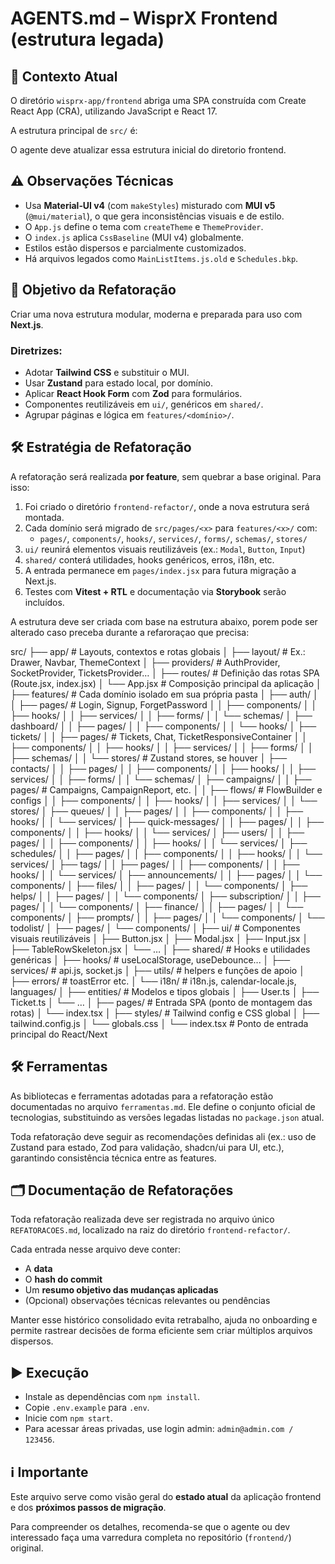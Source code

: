 # AGENTS.md – WisprX Frontend (estrutura legada)

## 🧭 Contexto Atual

O diretório `wisprx-app/frontend` abriga uma SPA construída com Create React App (CRA), utilizando JavaScript e React 17.

A estrutura principal de `src/` é:

O agente deve atualizar essa estrutura inicial do diretorio frontend.

## ⚠️ Observações Técnicas

- Usa **Material‑UI v4** (com `makeStyles`) misturado com **MUI v5** (`@mui/material`), o que gera inconsistências visuais e de estilo.
- O `App.js` define o tema com `createTheme` e `ThemeProvider`.
- O `index.js` aplica `CssBaseline` (MUI v4) globalmente.
- Estilos estão dispersos e parcialmente customizados.
- Há arquivos legados como `MainListItems.js.old` e `Schedules.bkp`.

## 🎯 Objetivo da Refatoração

Criar uma nova estrutura modular, moderna e preparada para uso com **Next.js**.

### Diretrizes:

- Adotar **Tailwind CSS** e substituir o MUI.
- Usar **Zustand** para estado local, por domínio.
- Aplicar **React Hook Form** com **Zod** para formulários.
- Componentes reutilizáveis em `ui/`, genéricos em `shared/`.
- Agrupar páginas e lógica em `features/<domínio>/`.

## 🛠️ Estratégia de Refatoração

A refatoração será realizada **por feature**, sem quebrar a base original. Para isso:

1. Foi criado o diretório `frontend-refactor/`, onde a nova estrutura será montada.
2. Cada domínio será migrado de `src/pages/<x>` para `features/<x>/` com:
   - `pages/`, `components/`, `hooks/`, `services/`, `forms/`, `schemas/`, `stores/`
3. `ui/` reunirá elementos visuais reutilizáveis (ex.: `Modal`, `Button`, `Input`)
4. `shared/` conterá utilidades, hooks genéricos, erros, i18n, etc.
5. A entrada permanece em `pages/index.jsx` para futura migração a Next.js.
6. Testes com **Vitest + RTL** e documentação via **Storybook** serão incluídos.


A estrutura deve ser criada com base na estrutura abaixo, porem pode ser alterado caso preceba durante a refaroraçao que precisa:

src/
├── app/                      # Layouts, contextos e rotas globais
│   ├── layout/               # Ex.: Drawer, Navbar, ThemeContext
│   ├── providers/            # AuthProvider, SocketProvider, TicketsProvider…
│   ├── routes/               # Definição das rotas SPA (Route.jsx, index.jsx)
│   └── App.jsx               # Composição principal da aplicação
│
├── features/                 # Cada domínio isolado em sua própria pasta
│   ├── auth/
│   │   ├── pages/            # Login, Signup, ForgetPassword
│   │   ├── components/
│   │   ├── hooks/
│   │   ├── services/
│   │   ├── forms/
│   │   └── schemas/
│   ├── dashboard/
│   │   ├── pages/
│   │   ├── components/
│   │   └── hooks/
│   ├── tickets/
│   │   ├── pages/            # Tickets, Chat, TicketResponsiveContainer
│   │   ├── components/
│   │   ├── hooks/
│   │   ├── services/
│   │   ├── forms/
│   │   ├── schemas/
│   │   └── stores/           # Zustand stores, se houver
│   ├── contacts/
│   │   ├── pages/
│   │   ├── components/
│   │   ├── hooks/
│   │   ├── services/
│   │   ├── forms/
│   │   └── schemas/
│   ├── campaigns/
│   │   ├── pages/            # Campaigns, CampaignReport, etc.
│   │   ├── flows/            # FlowBuilder e configs
│   │   ├── components/
│   │   ├── hooks/
│   │   ├── services/
│   │   └── stores/
│   ├── queues/
│   │   ├── pages/
│   │   ├── components/
│   │   ├── hooks/
│   │   └── services/
│   ├── quick-messages/
│   │   ├── pages/
│   │   ├── components/
│   │   ├── hooks/
│   │   └── services/
│   ├── users/
│   │   ├── pages/
│   │   ├── components/
│   │   ├── hooks/
│   │   └── services/
│   ├── schedules/
│   │   ├── pages/
│   │   ├── components/
│   │   ├── hooks/
│   │   └── services/
│   ├── tags/
│   │   ├── pages/
│   │   ├── components/
│   │   ├── hooks/
│   │   └── services/
│   ├── announcements/
│   │   ├── pages/
│   │   └── components/
│   ├── files/
│   │   ├── pages/
│   │   └── components/
│   ├── helps/
│   │   ├── pages/
│   │   └── components/
│   ├── subscription/
│   │   ├── pages/
│   │   └── components/
│   ├── finance/
│   │   ├── pages/
│   │   └── components/
│   ├── prompts/
│   │   ├── pages/
│   │   └── components/
│   └── todolist/
│       ├── pages/
│       └── components/
│
├── ui/                       # Componentes visuais reutilizáveis
│   ├── Button.jsx
│   ├── Modal.jsx
│   ├── Input.jsx
│   ├── TableRowSkeleton.jsx
│   └── …
│
├── shared/                   # Hooks e utilidades genéricas
│   ├── hooks/                # useLocalStorage, useDebounce...
│   ├── services/             # api.js, socket.js
│   ├── utils/                # helpers e funções de apoio
│   ├── errors/               # toastError etc.
│   └── i18n/                 # i18n.js, calendar-locale.js, languages/
│
├── entities/                 # Modelos e tipos globais
│   ├── User.ts
│   ├── Ticket.ts
│   └── …
│
├── pages/                    # Entrada SPA (ponto de montagem das rotas)
│   └── index.tsx
│
├── styles/                   # Tailwind config e CSS global
│   ├── tailwind.config.js
│   └── globals.css
│
└── index.tsx                 # Ponto de entrada principal do React/Next


## 🛠️ Ferramentas

As bibliotecas e ferramentas adotadas para a refatoração estão documentadas no arquivo `ferramentas.md`. Ele define o conjunto oficial de tecnologias, substituindo as versões legadas listadas no `package.json` atual.

Toda refatoração deve seguir as recomendações definidas ali (ex.: uso de Zustand para estado, Zod para validação, shadcn/ui para UI, etc.), garantindo consistência técnica entre as features.

## 🗂️ Documentação de Refatorações

Toda refatoração realizada deve ser registrada no arquivo único `REFATORACOES.md`, localizado na raiz do diretório `frontend-refactor/`.

Cada entrada nesse arquivo deve conter:
- A **data**
- O **hash do commit**
- Um **resumo objetivo das mudanças aplicadas**
- (Opcional) observações técnicas relevantes ou pendências

Manter esse histórico consolidado evita retrabalho, ajuda no onboarding e permite rastrear decisões de forma eficiente sem criar múltiplos arquivos dispersos.


## ▶️ Execução

- Instale as dependências com `npm install`.
- Copie `.env.example` para `.env`.
- Inicie com `npm start`.
- Para acessar áreas privadas, use login admin: `admin@admin.com / 123456`.

## ℹ️ Importante

Este arquivo serve como visão geral do **estado atual** da aplicação frontend e dos **próximos passos de migração**.

Para compreender os detalhes, recomenda-se que o agente ou dev interessado faça uma varredura completa no repositório (`frontend/`) original.
